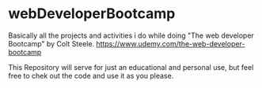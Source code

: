 # webDeveloperBootcamp
Basically all the projects and activities i do while doing "The web developer Bootcamp" by Colt Steele.
https://www.udemy.com/the-web-developer-bootcamp

This Repository will serve for just an educational and personal use, but feel free to chek out the code and use it as you please.

